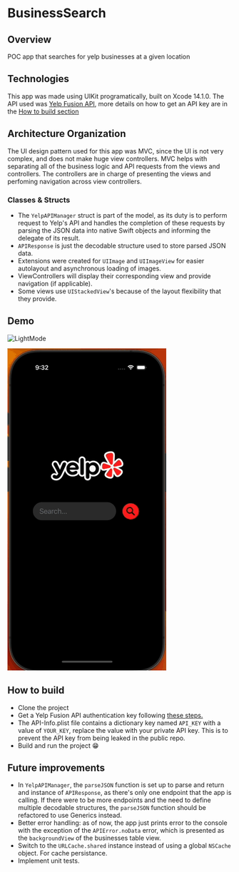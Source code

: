 #  BusinessSearch

## Overview
POC app that searches for yelp businesses at a given location

## Technologies

This app was made using UIKit programatically, built on Xcode 14.1.0.
The API used was [Yelp Fusion API](https://docs.developer.yelp.com/docs/fusion-intro), more details on how to get an API key are in the [How to build section](#How-to-build)

## Architecture Organization
The UI design pattern used for this app was MVC, since the UI is not very complex, and does not make huge view controllers.
MVC helps with separating all of the business logic and API requests from the views and controllers. The controllers are in charge of
presenting the views and perfoming navigation across view controllers.

### Classes & Structs

- The `YelpAPIManager` struct is part of the model, as its duty is to perform request to Yelp's API and handles the completion of these requests by parsing
the JSON data into native Swift objects and informing the delegate of its result.
- `APIResponse` is just the decodable structure used to store parsed JSON data. 
- Extensions were created for `UIImage` and `UIImageView` for easier autolayout and asynchronous loading of images.
- ViewControllers will display their corresponding view and provide navigation (if applicable).
- Some views use `UIStackedView`'s because of the layout flexibility that they provide.

## Demo

![LightMode](BusinessSearch/Demo/LightMode.gif)

![DarkMode](BusinessSearch/Demo/DarkMode.gif)

## How to build

- Clone the project
- Get a Yelp Fusion API authentication key following [these steps.](https://docs.developer.yelp.com/docs/fusion-authentication)
- The API-Info.plist file contains a dictionary key named `API_KEY` with a value of `YOUR_KEY`, replace the value with your
private API key. This is to prevent the API key from being leaked in the public repo.
- Build and run the project 😁 

## Future improvements

- In `YelpAPIManager`, the `parseJSON` function is set up to parse and return and instance of `APIResponse`, 
as there's only one endpoint that the app is calling. If there were to be more endpoints and the need to define multiple
decodable structures, the `parseJSON` function should be refactored to use Generics instead.
- Better error handling: as of now, the app just prints error to the console with the exception of the `APIError.noData` error,
which is presented as the `backgroundView` of the businesses table view.
- Switch to the `URLCache.shared` instance instead of using a global `NSCache` object. For cache persistance.  
- Implement unit tests.

